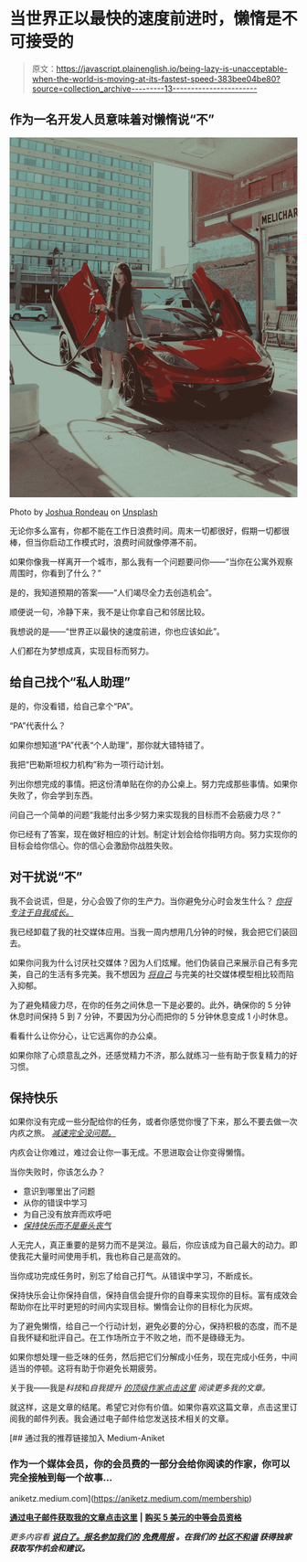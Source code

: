 # 当世界正以最快的速度前进时，懒惰是不可接受的

> 原文：<https://javascript.plainenglish.io/being-lazy-is-unacceptable-when-the-world-is-moving-at-its-fastest-speed-383bee04be80?source=collection_archive---------13----------------------->

## 作为一名开发人员意味着对懒惰说“不”

![](img/5a17ea6f066c6a9a08aabd7be0bb17c8.png)

Photo by [Joshua Rondeau](https://unsplash.com/@liferondeau?utm_source=medium&utm_medium=referral) on [Unsplash](https://unsplash.com?utm_source=medium&utm_medium=referral)

无论你多么富有，你都不能在工作日浪费时间。周末一切都很好，假期一切都很棒，但当你启动工作模式时，浪费时间就像停滞不前。

如果你像我一样离开一个城市，那么我有一个问题要问你——“当你在公寓外观察周围时，你看到了什么？”

是的，我知道预期的答案——“人们竭尽全力去创造机会”。

顺便说一句，冷静下来，我不是让你拿自己和邻居比较。

我想说的是——“世界正以最快的速度前进，你也应该如此”。

人们都在为梦想成真，实现目标而努力。

## 给自己找个“私人助理”

是的，你没看错，给自己拿个“PA”。

“PA”代表什么？

如果你想知道“PA”代表“个人助理”，那你就大错特错了。

我把“巴勒斯坦权力机构”称为一项行动计划。

列出你想完成的事情。把这份清单贴在你的办公桌上。努力完成那些事情。如果你失败了，你会学到东西。

问自己一个简单的问题“我能付出多少努力来实现我的目标而不会筋疲力尽？”

你已经有了答案，现在做好相应的计划。制定计划会给你指明方向。努力实现你的目标会给你信心。你的信心会激励你战胜失败。

## 对干扰说“不”

我不会说谎，但是，分心会毁了你的生产力。当你避免分心时会发生什么？ [*你将专注于自我成长。*](/i-tend-to-focus-more-on-self-growth-as-a-developer-f953ec2dba09)

我已经卸载了我的社交媒体应用。当我一周内想用几分钟的时候，我会把它们装回去。

如果你问我为什么讨厌社交媒体？因为人们炫耀。他们伪装自己来展示自己有多完美，自己的生活有多完美。我不想因为 [*将自己*](/stop-comparing-yourself-to-other-programmers-bbc2d5e46840) 与完美的社交媒体模型相比较而陷入抑郁。

为了避免精疲力尽，在你的任务之间休息一下是必要的。此外，确保你的 5 分钟休息时间保持 5 到 7 分钟，不要因为分心而把你的 5 分钟休息变成 1 小时休息。

看看什么让你分心，让它远离你的办公桌。

如果你除了心烦意乱之外，还感觉精力不济，那么就练习一些有助于恢复精力的好习惯。

## 保持快乐

如果你没有完成一些分配给你的任务，或者你感觉你慢了下来，那么不要去做一次内疚之旅。 [*减速完全没问题。*](/its-okay-to-slow-down-and-stop-thinking-about-quitting-your-job-as-a-developer-96d190597030)

内疚会让你难过，难过会让你一事无成。不思进取会让你变得懒惰。

当你失败时，你该怎么办？

*   意识到哪里出了问题
*   从你的错误中学习
*   为自己没有放弃而欢呼吧
*   [*保持快乐而不是垂头丧气*](/3-secret-rules-to-always-stay-happy-as-a-programmer-5f73c2278190)

人无完人，真正重要的是努力而不是哭泣。最后，你应该成为自己最大的动力。即使我花大量时间使用手机，我也称自己是高效的。

当你成功完成任务时，别忘了给自己打气。从错误中学习，不断成长。

保持快乐会让你保持自信，保持自信会提升你的自尊来实现你的目标。富有成效会帮助你在比平时更短的时间内实现目标。懒惰会让你的目标化为灰烬。

为了避免懒惰，给自己一个行动计划，避免必要的分心，保持积极的态度，而不是自我怀疑和批评自己。在工作场所立于不败之地，而不是碌碌无为。

如果你想处理一些乏味的任务，然后把它们分解成小任务，现在完成小任务，中间适当的停顿。这将有助于你避免长期疲劳。

关于我——我是*科技*和*自我提升* [*的顶级作家点击这里*](https://aniketz.medium.com/) *阅读更多我的文章。*

就这样，这是文章的结尾。希望它对你有价值。如果你喜欢这篇文章，点击这里订阅我的邮件列表。我会通过电子邮件给您发送技术相关的文章。

[](https://aniketz.medium.com/membership) [## 通过我的推荐链接加入 Medium-Aniket

### 作为一个媒体会员，你的会员费的一部分会给你阅读的作家，你可以完全接触到每一个故事…

aniketz.medium.com](https://aniketz.medium.com/membership) 

[**通过电子邮件获取我的文章点击这里**](https://aniketz.medium.com/subscribe) **|** [**购买 5 美元的中等会员资格**](https://aniketz.medium.com/membership)

*更多内容看* [***说白了。报名参加我们的***](http://plainenglish.io/) **[***免费周报***](http://newsletter.plainenglish.io/) *。在我们的* [***社区不和谐***](https://discord.gg/GtDtUAvyhW) *获得独家获取写作机会和建议。***